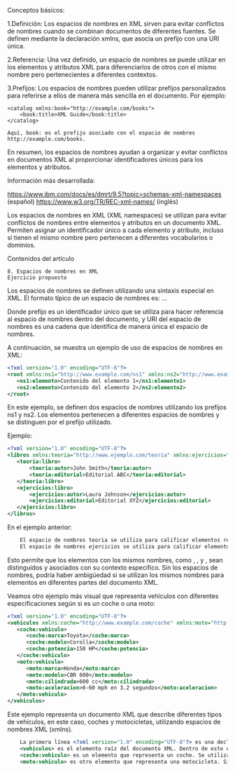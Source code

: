 Conceptos básicos:

1.Definición:
Los espacios de nombres en XML sirven para evitar conflictos de nombres cuando se combinan documentos de diferentes fuentes. 
Se definen mediante la declaración xmlns, que asocia un prefijo con una URI única.

2.Referencia:
Una vez definido, un espacio de nombres se puede utilizar en los elementos y atributos XML para diferenciarlos de otros con el mismo nombre pero pertenecientes a diferentes contextos.

3.Prefijos:
Los espacios de nombres pueden utilizar prefijos personalizados para referirse a ellos de manera más sencilla en el documento. Por ejemplo:

    <catalog xmlns:book="http://example.com/books">
        <book:title>XML Guide</book:title>
    </catalog>

    Aquí, book: es el prefijo asociado con el espacio de nombres http://example.com/books.

En resumen, los espacios de nombres ayudan a organizar y evitar conflictos en documentos XML al proporcionar identificadores únicos para los elementos y atributos.

Información más desarrollada: 

https://www.ibm.com/docs/es/dmrt/9.5?topic=schemas-xml-namespaces (español)
https://www.w3.org/TR/REC-xml-names/ (inglés)

Los espacios de nombres en XML (XML namespaces) se utilizan para evitar conflictos de nombres entre elementos y atributos en un documento XML. Permiten asignar un identificador único a cada elemento y atributo, incluso si tienen el mismo nombre pero pertenecen a diferentes vocabularios o dominios.

Contenidos del artículo

    8. Espacios de nombres en XML
    Ejercicio propuesto

Los espacios de nombres se definen utilizando una sintaxis especial en XML. El formato típico de un espacio de nombres es:
<elemento xmlns:prefijo="URI del espacio de nombres">
   ...
</elemento>

Donde prefijo es un identificador único que se utiliza para hacer referencia al espacio de nombres dentro del documento, y URI del espacio de nombres es una cadena que identifica de manera única el espacio de nombres.

A continuación, se muestra un ejemplo de uso de espacios de nombres en XML:
```xml
<?xml version="1.0" encoding="UTF-8"?>
<root xmlns:ns1="http://www.example.com/ns1" xmlns:ns2="http://www.example.com/ns2">
   <ns1:elemento>Contenido del elemento 1</ns1:elemento1>
   <ns2:elemento>Contenido del elemento 2</ns2:elemento2>
</root>
```

En este ejemplo, se definen dos espacios de nombres utilizando los prefijos ns1 y ns2. Los elementos <elemento> pertenecen a diferentes espacios de nombres y se distinguen por el prefijo utilizado.

Ejemplo:
```xml
<?xml version="1.0" encoding="UTF-8"?>
<libros xmlns:teoria="http://www.ejemplo.com/teoria" xmlns:ejercicios="http://www.ejemplo.com/ejercicios">
   <teoria:libro>
       <teoria:autor>John Smith</teoria:autor>
       <teoria:editorial>Editorial ABC</teoria:editorial>
   </teoria:libro>
   <ejercicios:libro>
       <ejercicios:autor>Laura Johnson</ejercicios:autor>
       <ejercicios:editorial>Editorial XYZ</ejercicios:editorial>
   </ejercicios:libro>
</libros>
```

En el ejemplo anterior:
```xml
    El espacio de nombres teoria se utiliza para calificar elementos relacionados con libros de teoría. Por ejemplo, <teoria:libro>, <teoria:autor>, <teoria:editorial>.
    El espacio de nombres ejercicios se utiliza para calificar elementos relacionados con libros de ejercicios. Por ejemplo, <ejercicios:libro>, <ejercicios:autor>, <ejercicios:editorial>.
```

Esto permite que los elementos con los mismos nombres, como <libro>, <autor>, y <editorial>, sean distinguidos y asociados con su contexto específico. Sin los espacios de nombres, podría haber ambigüedad si se utilizan los mismos nombres para elementos en diferentes partes del documento XML.

Veamos otro ejemplo más visual que representa vehículos con diferentes especificaciones según si es un coche o una moto:
```xml
<?xml version="1.0" encoding="UTF-8"?>
<vehiculos xmlns:coche="http://www.example.com/coche" xmlns:moto="http://www.example.com/moto">
   <coche:vehiculo>
      <coche:marca>Toyota</coche:marca>
      <coche:modelo>Corolla</coche:modelo>
      <coche:potencia>150 HP</coche:potencia>
   </coche:vehiculo>
   <moto:vehiculo>
      <moto:marca>Honda</moto:marca>
      <moto:modelo>CBR 600</moto:modelo>
      <moto:cilindrada>600 cc</moto:cilindrada>
      <moto:aceleracion>0-60 mph en 3.2 segundos</moto:aceleracion>
   </moto:vehiculo>
</vehiculos>
```

Este ejemplo representa un documento XML que describe diferentes tipos de vehículos, en este caso, coches y motocicletas, utilizando espacios de nombres XML (xmlns).

```xml
    La primera línea <?xml version="1.0" encoding="UTF-8"?> es una declaración XML estándar que especifica la versión y codificación del documento.
    <vehiculos> es el elemento raíz del documento XML. Dentro de este elemento, se definen dos espacios de nombres XML utilizando los atributos xmlns:coche y xmlns:moto. Esto significa que los elementos que comienzan con coche: y moto: están asociados a los espacios de nombres http://www.example.com/coche y http://www.example.com/moto, respectivamente.
    <coche:vehiculo> es un elemento que representa un coche. Se utiliza el prefijo coche para indicar que pertenece al espacio de nombres http://www.example.com/coche. Dentro de este elemento, hay tres subelementos que describen las propiedades del coche: marca, modelo, y potencia.
    <moto:vehiculo> es otro elemento que representa una motocicleta. Similar al coche, se utiliza el prefijo moto para indicar que pertenece al espacio de nombres http://www.example.com/moto. Este elemento tiene cuatro subelementos que describen las propiedades de la motocicleta: marca, modelo, cilindrada, y aceleración.
```

